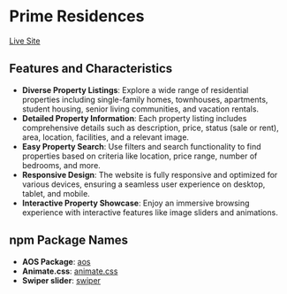 # Prime Residences

[Live Site](https://prime-residence-e7520.web.app/)

## Features and Characteristics
- **Diverse Property Listings**: Explore a wide range of residential properties including single-family homes, townhouses, apartments, student housing, senior living communities, and vacation rentals.
- **Detailed Property Information**: Each property listing includes comprehensive details such as description, price, status (sale or rent), area, location, facilities, and a relevant image.
- **Easy Property Search**: Use filters and search functionality to find properties based on criteria like location, price range, number of bedrooms, and more.
- **Responsive Design**: The website is fully responsive and optimized for various devices, ensuring a seamless user experience on desktop, tablet, and mobile.
- **Interactive Property Showcase**: Enjoy an immersive browsing experience with interactive features like image sliders and animations.

## npm Package Names
- **AOS Package**: [aos](https://www.npmjs.com/package/aos)
- **Animate.css**: [animate.css](https://www.npmjs.com/package/animate.css)
- **Swiper slider**: [swiper](https://www.npmjs.com/package/swiper)

